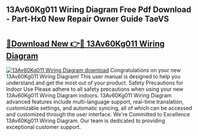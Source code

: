## 13Av60Kg011 Wiring Diagram Free Pdf Download - Part-Hx0 New Repair Owner Guide TaeVS

# <h2><a href="http://dfobujn.blite.top/?on=13Av60Kg011+Wiring+Diagram">🔗Download New 👉🔴 13Av60Kg011 Wiring Diagram</a></h2>

[![13Av60Kg011 Wiring Diagram download](https://i.imgur.com/lujVjoI.png)](http://dfobujn.blite.top/?on=13Av60Kg011+Wiring+Diagram)
Congratulations on your new 13Av60Kg011 Wiring Diagram! This user manual is designed to help you understand and get the most out of your product. Safety Precautions for Indoor Use Please adhere to all safety precautions when using your new 13Av60Kg011 Wiring Diagram indoors. 13Av60Kg011 Wiring Diagram advanced features include multi-language support, real-time translation, customizable settings, and automatic syncing, all of which can be accessed and customized through the user interface. We're Committed to Excellence 13Av60Kg011 Wiring Diagram. Our team is dedicated to providing exceptional customer support.
